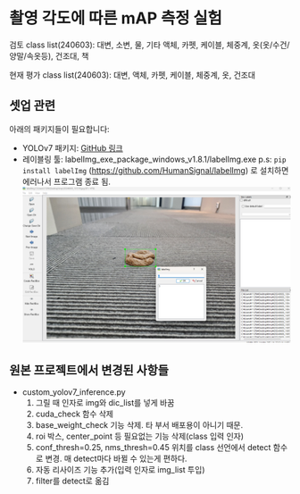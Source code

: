 # 촬영 각도에 따른 mAP 측정 실험

검토 class list(240603): 대변, 소변, 물, 기타 액체, 카펫, 케이블, 체중계, 옷(옷/수건/양말/속옷등), 건조대, 책

현재 평가 class list(240603): 대변, 액체, 카펫, 케이블, 체중계, 옷, 건조대

## 셋업 관련
아래의 패키지들이 필요합니다:
- YOLOv7 패키지: [GitHub 링크](https://github.com/WongKinYiu/yolov7)
- 레이블링 툴: labelImg_exe_package_windows_v1.8.1/labelImg.exe
p.s: `pip install labelImg` (https://github.com/HumanSignal/labelImg) 로 설치하면 에러나서 프로그램 종료 됨.
![alt text](readme_images/image1.png)

## 원본 프로젝트에서 변경된 사항들
- custom_yolov7_inference.py
  1. 그릴 때 인자로 img와 dic_list를 넣게 바꿈
  2. cuda_check 함수 삭제
  3. base_weight_check 기능 삭제. 타 부서 배포용이 아니기 때문.
  4. roi 박스, center_point 등 필요없는 기능 삭제(class 입력 인자)
  5. conf_thresh=0.25, nms_thresh=0.45 위치를 class 선언에서 detect 함수로 변경. 매 detect마다 바뀔 수 있는게 편하다.
  6. 자동 리사이즈 기능 추가(입력 인자로 img_list 투입)
  7. filter를 detect로 옮김
